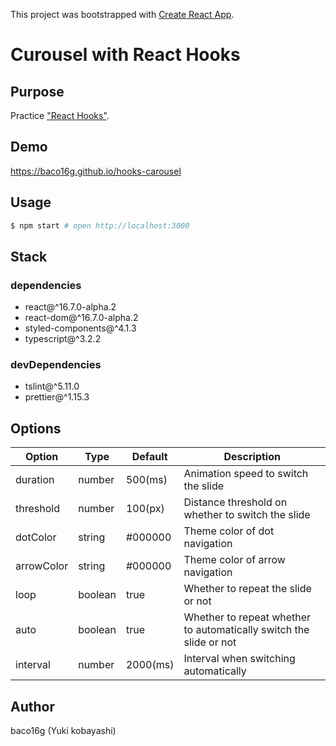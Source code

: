 This project was bootstrapped with [Create React App](https://github.com/facebook/create-react-app).

# Curousel with React Hooks

## Purpose

Practice ["React Hooks"](https://reactjs.org/docs/hooks-overview.html).

## Demo

https://baco16g.github.io/hooks-carousel

## Usage

```zsh
$ npm start # open http://localhost:3000
```

## Stack

### dependencies

* react@^16.7.0-alpha.2
* react-dom@^16.7.0-alpha.2
* styled-components@^4.1.3
* typescript@^3.2.2

### devDependencies

* tslint@^5.11.0
* prettier@^1.15.3

## Options

Option | Type | Default | Description
------ | ---- | ------- | -----------
duration | number | 500(ms) | Animation speed to switch the slide
threshold | number | 100(px) | Distance threshold on whether to switch the slide
dotColor | string | #000000 | Theme color of dot navigation
arrowColor | string | #000000 | Theme color of arrow navigation
loop | boolean | true | Whether to repeat the slide or not
auto | boolean | true | Whether to repeat whether to automatically switch the slide or not
interval | number | 2000(ms) | Interval when switching automatically

## Author

baco16g (Yuki kobayashi)
